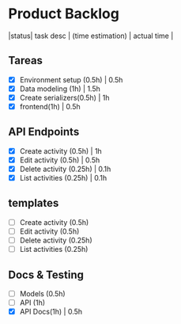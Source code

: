 # Product Backlog
|status| task desc | (time estimation) | actual time |
## Tareas

* [x] Environment setup (0.5h) | 0.5h
* [x] Data modeling (1h) | 1.5h
* [x] Create serializers(0.5h) | 1h
* [x] frontend(1h) | 0.5h 

## API Endpoints
* [x] Create activity (0.5h) | 1h
* [x] Edit activity (0.5h) | 0.5h
* [x] Delete activity (0.25h) | 0.1h
* [x] List activities (0.25h) | 0.1h

## templates
* [ ] Create activity (0.5h)
* [ ] Edit activity (0.5h)
* [ ] Delete activity (0.25h)
* [ ] List activities (0.25h)
  
## Docs & Testing
* [ ] Models (0.5h)
* [ ] API (1h)
* [x] API Docs(1h) | 0.5h
